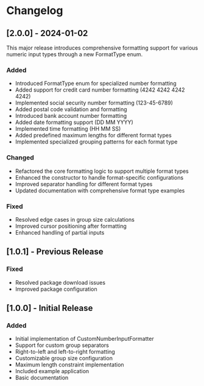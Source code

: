 # Changelog

## [2.0.0] - 2024-01-02

This major release introduces comprehensive formatting support for various numeric input types through a new FormatType enum.

### Added
- Introduced FormatType enum for specialized number formatting
- Added support for credit card number formatting (4242 4242 4242 4242)
- Implemented social security number formatting (123-45-6789)
- Added postal code validation and formatting
- Introduced bank account number formatting
- Added date formatting support (DD MM YYYY)
- Implemented time formatting (HH MM SS)
- Added predefined maximum lengths for different format types
- Implemented specialized grouping patterns for each format type

### Changed
- Refactored the core formatting logic to support multiple format types
- Enhanced the constructor to handle format-specific configurations
- Improved separator handling for different format types
- Updated documentation with comprehensive format type examples

### Fixed
- Resolved edge cases in group size calculations
- Improved cursor positioning after formatting
- Enhanced handling of partial inputs

## [1.0.1] - Previous Release

### Fixed
- Resolved package download issues
- Improved package configuration

## [1.0.0] - Initial Release

### Added
- Initial implementation of CustomNumberInputFormatter
- Support for custom group separators
- Right-to-left and left-to-right formatting
- Customizable group size configuration
- Maximum length constraint implementation
- Included example application
- Basic documentation